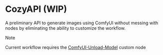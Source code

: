 # CozyAPI (WIP)

A preliminary API to generate images using ComfyUI without messing with nodes by eliminating the ability to customize
the workflow.

> [!NOTE]
> Current workflow requires the [ComfyUI-Unload-Model](https://github.com/SeanScripts/ComfyUI-Unload-Model) custom node
